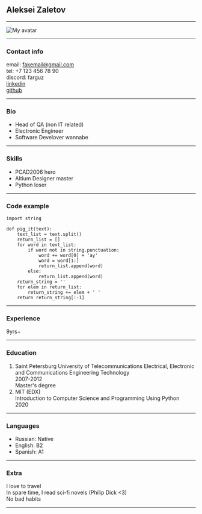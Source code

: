 ## Aleksei Zaletov
***
![My avatar](https://upload.wikimedia.org/wikipedia/ru/8/8d/%D0%A1%D0%BB%D0%BE%D1%83%D0%BF%D0%BE%D0%BA.png)
***
### Contact info
email: fakemail@gmail.com  
tel: +7 123 456 78 90  
discord: farguz  
[linkedin](https://www.linkedin.com/in/aleksei-zaletov-92a2b0225/)   
[github](https://github.com/farguz)
***
### Bio
* Head of QA (non IT related)
* Electronic Engineer
* Software Develover wannabe
***
### Skills
* PCAD2006 hero
* Altium Designer master
* Python loser
***
### Code example
```
import string

def pig_it(text):
    text_list = text.split()
    return_list = []
    for word in text_list:
        if word not in string.punctuation:
            word += word[0] + 'ay'
            word = word[1:]
            return_list.append(word)
        else:
            return_list.append(word)
    return_string = ''
    for elem in return_list:
        return_string += elem + ' '
    return return_string[:-1]
 ```
***
### Experience
9yrs+
***
### Education
1. Saint Petersburg University of Telecommunications Electrical, Electronic and Communications Engineering Technology   
2007-2012   
Master's degree
1. MIT (EDX)   
Introduction to Computer Science and Programming Using Python   
2020
***
### Languages
* Russian: Native
* English: B2
* Spanish: A1
***
### Extra
I love to travel   
In spare time, I read sci-fi novels (Philip Dick <3)   
No bad habits
***
